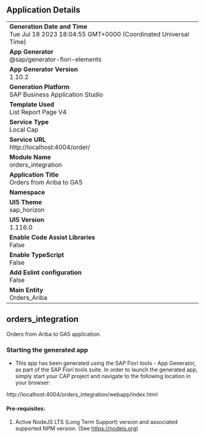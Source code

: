 ## Application Details
|               |
| ------------- |
|**Generation Date and Time**<br>Tue Jul 18 2023 18:04:55 GMT+0000 (Coordinated Universal Time)|
|**App Generator**<br>@sap/generator-fiori-elements|
|**App Generator Version**<br>1.10.2|
|**Generation Platform**<br>SAP Business Application Studio|
|**Template Used**<br>List Report Page V4|
|**Service Type**<br>Local Cap|
|**Service URL**<br>http://localhost:4004/order/
|**Module Name**<br>orders_integration|
|**Application Title**<br>Orders from Ariba to GA5|
|**Namespace**<br>|
|**UI5 Theme**<br>sap_horizon|
|**UI5 Version**<br>1.116.0|
|**Enable Code Assist Libraries**<br>False|
|**Enable TypeScript**<br>False|
|**Add Eslint configuration**<br>False|
|**Main Entity**<br>Orders_Ariba|

## orders_integration

Orders from Ariba to GA5 application.

### Starting the generated app

-   This app has been generated using the SAP Fiori tools - App Generator, as part of the SAP Fiori tools suite.  In order to launch the generated app, simply start your CAP project and navigate to the following location in your browser:

http://localhost:4004/orders_integration/webapp/index.html

#### Pre-requisites:

1. Active NodeJS LTS (Long Term Support) version and associated supported NPM version.  (See https://nodejs.org)


